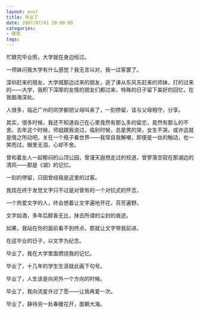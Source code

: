 ```yaml
---
layout: post
title: 毕业了
date: 2007/07/01 20:00:00
categories: 
- 随笔
tags: 
---
```


忙碌完毕业照，大学就在身边经过。

一师妹问我大学有什么感觉？我无言以对，我一过客罢了。

深圳赶来的朋友，大学城那边过来的朋友，逃了课从东风东赶来的师妹，打的过来的——大学，我积下深厚的友情的朋友们都过来，特殊的日子留下美好的回忆，在我脑海深处。

人很多，临近广州的同学都把父母叫来了，一刻停留，该与父母相守，分享。

其实，很多时候，我还不知道自己在心里竟然有那么多的留恋，竟然有那么的不舍。去年这个时候，师姐跟我说过，临别时候，总是男的哭，女生不哭。或许这就是情之所动吧。关在一个瓶子看世界——我常自我解嘲，即便是一丝的触动，也一笑而过。眼里无泪，心却不舍。

曾和着友人一起郁闷的山顶公园，曾漫天遐想走过的校道，曾寥落空寂在那湖边的清风——那是《湖》的记忆。

一刻的停留，只因曾经我是这里的过客。

我现在终于发觉文字只不过是对曾有的一个对抗式的怀念，

一个热爱文字的人，终会想着让文字遍地开花，芬芳遍野。

文字如酒，多年后醇香无比，抹去所谓的尘封的痕迹。

如果，我站在你的面前看不到终点，那就让文字带我前进。

在这毕业的日子，以文字为纪念。

毕业了，我在大学里面燃烧我的记忆。

毕业了，十几年的学生生涯就此画下句号。

毕业了，人生该是向另外一个方向的时候。

毕业了，我向流星许过了愿——让我再爱一次。

毕业了，静待另一处春暖花开，面朝大海。
